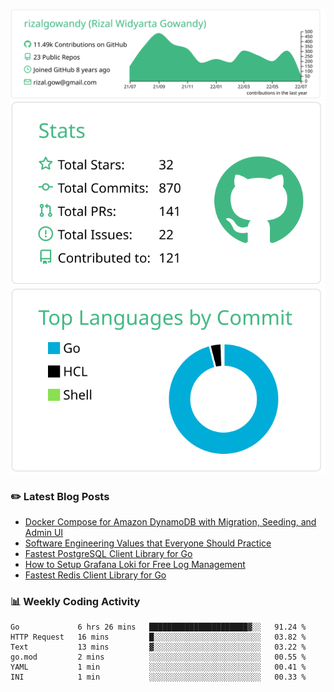 ![profile-details](profile-summary-card-output/vue/0-profile-details.svg)
![stats](profile-summary-card-output/vue/3-stats.svg)
![most-commit-language](profile-summary-card-output/vue/2-most-commit-language.svg)

### :pencil2: Latest Blog Posts
<!-- BLOG-POST-LIST:START -->
- [Docker Compose for Amazon DynamoDB with Migration, Seeding, and Admin UI](https://medium.com/geekculture/docker-compose-for-amazon-dynamodb-with-migration-seeding-and-admin-ui-db11a348cc6a?source=rss-5763b0f1aba6------2)
- [Software Engineering Values that Everyone Should Practice](https://levelup.gitconnected.com/software-engineering-values-that-everyone-should-practice-c980d00cd103?source=rss-5763b0f1aba6------2)
- [Fastest PostgreSQL Client Library for Go](https://levelup.gitconnected.com/fastest-postgresql-client-library-for-go-579fa97909fb?source=rss-5763b0f1aba6------2)
- [How to Setup Grafana Loki for Free Log Management](https://levelup.gitconnected.com/how-to-setup-grafana-loki-for-free-log-management-ceb60558503c?source=rss-5763b0f1aba6------2)
- [Fastest Redis Client Library for Go](https://levelup.gitconnected.com/fastest-redis-client-library-for-go-7993f618f5ab?source=rss-5763b0f1aba6------2)
<!-- BLOG-POST-LIST:END -->

### 📊 Weekly Coding Activity
<!--START_SECTION:waka-->

```text
Go             6 hrs 26 mins   ██████████████████████▓░░   91.24 %
HTTP Request   16 mins         █░░░░░░░░░░░░░░░░░░░░░░░░   03.82 %
Text           13 mins         ▓░░░░░░░░░░░░░░░░░░░░░░░░   03.22 %
go.mod         2 mins          ░░░░░░░░░░░░░░░░░░░░░░░░░   00.55 %
YAML           1 min           ░░░░░░░░░░░░░░░░░░░░░░░░░   00.41 %
INI            1 min           ░░░░░░░░░░░░░░░░░░░░░░░░░   00.33 %
```

<!--END_SECTION:waka-->
